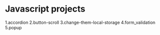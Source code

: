 # Javascript projects
 
1.accordion
2.button-scroll
3.change-them-local-storage
4.form_validation
5.popup